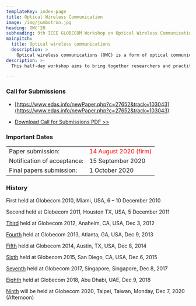 ```yaml
---
templateKey: index-page
title: Optical Wireless Communication
image: /img/jumbotron.jpg
heading: OWC’20
subheading: 9th IEEE GLOBECOM Workshop on Optical Wireless Communications (OWC'20)
mainpitch:
  title: Optical wireless communications
  description: >
    Optical wireless communications (OWC) is a form of optical communication in which unguided visible, infrared (IR), or ultraviolet (UV) light is used to carry a signal.
description: >-
  This half-day workshop aims to bring together researchers and practitioners from academia and industry working in emerging LiFi, visible light communications (VLC) and underwater optical communications as well as the traditional wireless infrared communications (IRC) to present, share and discuss their latest research results. 

---
```


### Call for Submissions

- [https://www.edas.info/newPaper.php?c=27652&track=103043](https://www.edas.info/newPaper.php?c=27652&track=103043)


- [Download Call for Submissions PDF >>](/img/GC2020_CALL_FOR_WORKSHOP_PAPERS_WS-04_OWC2020_20200715.pdf)

### Important Dates

|  |  |
|------|-------|
|Paper submission: | <span style="color: red; ">14 August 2020 (firm)</span> |
|Notification of acceptance: | 15 September 2020|
|Final papers submission: |    1 October 2020 |


### History

First held at Globecom 2010, Miami, USA, 6 – 10 December 2010

Second held at Globecom 2011, Houston TX, USA, 5 December 2011

[Third](http://www.bu.edu/smartlighting/optical-wireless-communications-workshop/) held at Globecom 2012, Anaheim, CA, USA, Dec 3, 2012

[Fourth](https://www.ece.mcmaster.ca/~hranilovic/owc13/OWC_2013/Home.html) held at Globecom 2013, Atlanta, GA, USA, Dec 9, 2013

[Fifth](http://www.bu.edu/smartlighting/5th-ieee-workshop-on-optical-wireless-communications-owc14/) held at Globecom 2014, Austin, TX, USA, Dec 8, 2014

[Sixth](http://owcworkshop.ok.ubc.ca/) held at Globecom 2015, San Diego, CA, USA, Dec 6, 2015

[Seventh](https://globecom2017.ieee-globecom.org/workshop/ws-11-7th-ieee-globecom-workshop-optical-wireless-communications-owc%e2%80%9917) held at Globecom 2017, Singapore, Singapore, Dec 8, 2017

[Eighth](http://yamazato.ilas.nagoya-u.ac.jp/owc/index.html) held at Globecom 2018, Abu Dhabi, UAE, Dec 9, 2018

[Ninth](https://globecom2020.ieee-globecom.org/workshop/ws-04-workshop-optical-wireless-communications-owc) will be held at Globecom 2020, Taipei, Taiwan, Monday, Dec 7, 2020 (Afternoon)